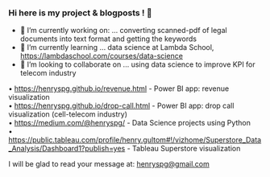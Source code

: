 ### Hi here is my project & blogposts ! 👋

- 🔭 I’m currently working on: ... converting scanned-pdf of legal documents into text format and getting the keywords  
- 🌱 I’m currently learning ... data science at Lambda School, https://lambdaschool.com/courses/data-science  
- 👯 I’m looking to collaborate on ... using data science to improve KPI for telecom industry  

•	https://henryspg.github.io/revenue.html  	                                     -  Power BI app: revenue visualization  
•	https://henryspg.github.io/drop-call.html   	                                 -  Power BI app: drop call visualization (cell-telecom industry)  
•	https://medium.com/@henryspg/  		                                             -  Data Science projects using Python  
•	https://public.tableau.com/profile/henry.gultom#!/vizhome/Superstore_Data_Analysis/Dashboard1?publish=yes    		    - Tableau Superstore visualization

I will be glad to read your message at: henryspg@gmail.com   

